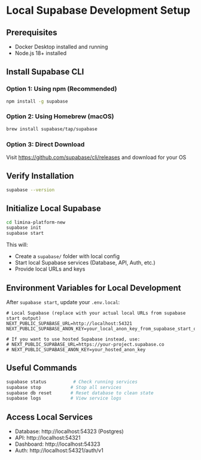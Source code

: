 # Local Supabase Development Setup

## Prerequisites
- Docker Desktop installed and running
- Node.js 18+ installed

## Install Supabase CLI

### Option 1: Using npm (Recommended)
```bash
npm install -g supabase
```

### Option 2: Using Homebrew (macOS)
```bash
brew install supabase/tap/supabase
```

### Option 3: Direct Download
Visit https://github.com/supabase/cli/releases and download for your OS

## Verify Installation
```bash
supabase --version
```

## Initialize Local Supabase
```bash
cd limina-platform-new
supabase init
supabase start
```

This will:
- Create a `supabase/` folder with local config
- Start local Supabase services (Database, API, Auth, etc.)
- Provide local URLs and keys

## Environment Variables for Local Development
After `supabase start`, update your `.env.local`:

```env
# Local Supabase (replace with your actual local URLs from supabase start output)
NEXT_PUBLIC_SUPABASE_URL=http://localhost:54321
NEXT_PUBLIC_SUPABASE_ANON_KEY=your_local_anon_key_from_supabase_start_output

# If you want to use hosted Supabase instead, use:
# NEXT_PUBLIC_SUPABASE_URL=https://your-project.supabase.co
# NEXT_PUBLIC_SUPABASE_ANON_KEY=your_hosted_anon_key
```

## Useful Commands
```bash
supabase status          # Check running services
supabase stop           # Stop all services
supabase db reset       # Reset database to clean state
supabase logs           # View service logs
```

## Access Local Services
- Database: http://localhost:54323 (Postgres)
- API: http://localhost:54321
- Dashboard: http://localhost:54323
- Auth: http://localhost:54321/auth/v1
